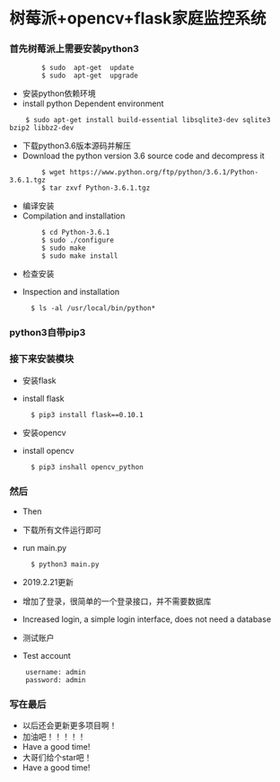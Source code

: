 # 树莓派+opencv+flask家庭监控系统

### 首先树莓派上需要安装python3
```
    	$ sudo  apt-get  update
    	$ sudo  apt-get  upgrade
```	
    	
- 安装python依赖环境
- install python Dependent environment
```
    $ sudo apt-get install build-essential libsqlite3-dev sqlite3 bzip2 libbz2-dev
 ```
    
- 下载python3.6版本源码并解压
- Download the python version 3.6 source code and decompress it

```
    	$ wget https://www.python.org/ftp/python/3.6.1/Python-3.6.1.tgz
    	$ tar zxvf Python-3.6.1.tgz
 ```   	
- 编译安装
- Compilation and installation
```
	    $ cd Python-3.6.1
	    $ sudo ./configure
	    $ sudo make
	    $ sudo make install
```	    
- 检查安装
- Inspection and installation


		$ ls -al /usr/local/bin/python*
  
### python3自带pip3

### 接下来安装模块

- 安装flask
- install flask


    	$ pip3 install flask==0.10.1
    	
- 安装opencv
- install opencv


     	$ pip3 inshall opencv_python
  
### 然后
- Then

- 下载所有文件运行即可
- run main.py


    	$ python3 main.py
    	
 - 2019.2.21更新
 - 增加了登录，很简单的一个登录接口，并不需要数据库
 - Increased login, a simple login interface, does not need a database
 
 - 测试账户
 - Test account
 ```
     username: admin
     password: admin
 
 ```
  
### 写在最后
- 以后还会更新更多项目啊！
- 加油吧！！！！！
- Have a good time!
- 大哥们给个star吧！
- Have a good time!

